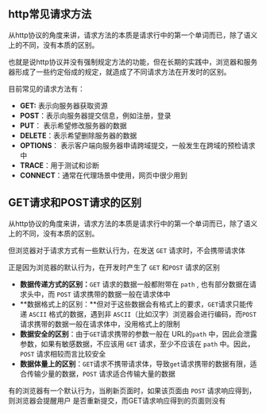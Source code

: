 ## http常见请求方法

从http协议的角度来讲，请求方法的本质是请求行中的第一个单词而已，除了语义上的不同，没有本质的区别。

也就是说http协议并没有强制规定方法的功能，但在长期的实践中，浏览器和服务器形成了一些约定俗成的规定，就造成了不同请求方法在开发时的区别。

目前常见的请求方法有：

- **GET:**  表示向服务器获取资源
- **POST**：表示向服务器提交信息，例如注册，登录
- **PUT**： 表示希望修改服务器的数据
- **DELETE**：表示希望删除服务器的数据
- **OPTIONS**： 表示客户端向服务器申请跨域提交，一般发生在跨域的预检请求中
- **TRACE**：用于测试和诊断
- **CONNECT**：通常在代理场景中使用，网页中很少用到



## GET请求和POST请求的区别

从http协议的角度来讲，请求方法的本质是请求行中的第一个单词而已，除了语义上的不同，没有本质的区别。

但浏览器对于请求方式有一些默认行为，在发送 `GET` 请求时，不会携带请求体

正是因为浏览器的默认行为，在开发时产生了 `GET` 和`POST` 请求的区别

- **数据传递方式的区别：**`GET` 请求的数据一般都附带在 `path` , 也有部分数据在请求头中，而 `POST` 请求携带的数据一般在请求体中
- **数据格式上的区别：**但对于这些数据会有格式上的要求，`GET`请求只能传递 `ASCII` 格式的数据，遇到非 `ASCII`（比如汉字）浏览器会进行编码，而`POST`请求携带的数据一般在请求体中，没用格式上的限制
- **数据安全的区别**：由于`GET`请求携带的参数一般在 URL的`path` 中，因此会泄露参数，如果有敏感数据，不应该用 `GET` 请求，至少不应该在 `path` 中。因此，`POST` 请求相较而言比较安全
- **数据体量上的区别**：`GET`请求不携带请求体，导致`get`请求携带的数据有限，适合传输少量的数据，`POST` 请求适合传输大量的数据

有的浏览器有一个默认行为，当刷新页面时，如果该页面由 `POST` 请求响应得到，则浏览器会提醒用户 是否重新提交，而GET请求响应得到的页面则没有